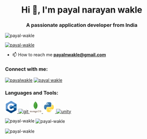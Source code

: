 <h1 align="center">Hi 👋, I'm payal narayan wakle</h1>
<h3 align="center">A passionate application developer from India</h3>

<p align="left"> <img src="https://komarev.com/ghpvc/?username=payal-wakle&label=Profile%20views&color=0e75b6&style=flat" alt="payal-wakle" /> </p>

<p align="left"> <a href="https://github.com/ryo-ma/github-profile-trophy"><img src="https://github-profile-trophy.vercel.app/?username=payal-wakle" alt="payal-wakle" /></a> </p>

- 📫 How to reach me **payalnwakle@gmail.com**

<h3 align="left">Connect with me:</h3>
<p align="left">
<a href="https://linkedin.com/in/payalwakle" target="blank"><img align="center" src="https://raw.githubusercontent.com/rahuldkjain/github-profile-readme-generator/master/src/images/icons/Social/linked-in-alt.svg" alt="payalwakle" height="30" width="40" /></a>
<a href="https://www.leetcode.com/payal wakle" target="blank"><img align="center" src="https://raw.githubusercontent.com/rahuldkjain/github-profile-readme-generator/master/src/images/icons/Social/leet-code.svg" alt="payal wakle" height="30" width="40" /></a>
</p>

<h3 align="left">Languages and Tools:</h3>
<p align="left"> <a href="https://www.w3schools.com/cpp/" target="_blank" rel="noreferrer"> <img src="https://raw.githubusercontent.com/devicons/devicon/master/icons/cplusplus/cplusplus-original.svg" alt="cplusplus" width="40" height="40"/> </a> <a href="https://git-scm.com/" target="_blank" rel="noreferrer"> <img src="https://www.vectorlogo.zone/logos/git-scm/git-scm-icon.svg" alt="git" width="40" height="40"/> </a> <a href="https://www.mongodb.com/" target="_blank" rel="noreferrer"> <img src="https://raw.githubusercontent.com/devicons/devicon/master/icons/mongodb/mongodb-original-wordmark.svg" alt="mongodb" width="40" height="40"/> </a> <a href="https://www.python.org" target="_blank" rel="noreferrer"> <img src="https://raw.githubusercontent.com/devicons/devicon/master/icons/python/python-original.svg" alt="python" width="40" height="40"/> </a> <a href="https://unity.com/" target="_blank" rel="noreferrer"> <img src="https://www.vectorlogo.zone/logos/unity3d/unity3d-icon.svg" alt="unity" width="40" height="40"/> </a> </p>

<p><img align="left" src="https://github-readme-stats.vercel.app/api/top-langs?username=payal-wakle&show_icons=true&locale=en&layout=compact" alt="payal-wakle" /></p>

<p>&nbsp;<img align="center" src="https://github-readme-stats.vercel.app/api?username=payal-wakle&show_icons=true&locale=en" alt="payal-wakle" /></p>

<p><img align="center" src="https://github-readme-streak-stats.herokuapp.com/?user=payal-wakle&" alt="payal-wakle" /></p>
